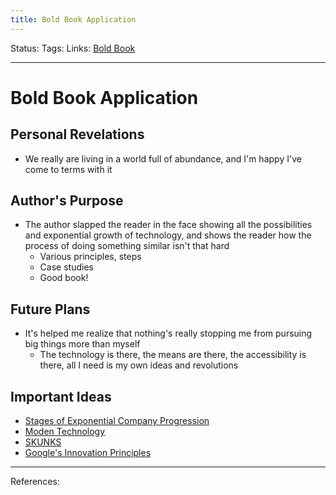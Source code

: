 ```yaml
---
title: Bold Book Application
---
```

Status:
Tags:
Links: [Bold Book](out/bold-book.md)
___
# Bold Book Application
## Personal Revelations
- We really are living in a world full of abundance, and I'm happy I've come to terms with it
## Author's Purpose
- The author slapped the reader in the face showing all the possibilities and exponential growth of technology, and shows the reader how the process of doing something similar isn't that hard
	- Various principles, steps
	- Case studies
	- Good book!
## Future Plans
- It's helped me realize that nothing's really stopping me from pursuing big things more than myself
	- The technology is there, the means are there, the accessibility is there, all I need is my own ideas and revolutions
## Important Ideas
- [Stages of Exponential Company Progression](out/stages-of-exponential-company-progression.md)
- [Moden Technology](None)
- [SKUNKS](None)
- [Google's Innovation Principles](out/googles-innovation-principles.md)
___
References: